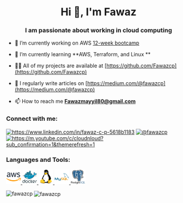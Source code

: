 <h1 align="center">Hi 👋, I'm Fawaz</h1>
<h3 align="center">I am passionate about working in cloud computing</h3>

- 🔭 I’m currently working on AWS [12-week bootcamp](https://github.com/Fawazcp/aws-bootcamp-cruddur-2023)

- 🌱 I’m currently learning **AWS, Terraform, and Linux **

- 👨‍💻 All of my projects are available at [https://github.com/Fawazcp](https://github.com/Fawazcp)

- 📝 I regularly write articles on [https://medium.com/@fawazcp](https://medium.com/@fawazcp)

- 📫 How to reach me **Fawazmayyil80@gmail.com**

<h3 align="left">Connect with me:</h3>
<p align="left">
<a href="https://linkedin.com/in/https://www.linkedin.com/in/fawaz-c-p-5618b1183" target="blank"><img align="center" src="https://raw.githubusercontent.com/rahuldkjain/github-profile-readme-generator/master/src/images/icons/Social/linked-in-alt.svg" alt="https://www.linkedin.com/in/fawaz-c-p-5618b1183" height="30" width="40" /></a>
<a href="https://medium.com/@fawazcp" target="blank"><img align="center" src="https://raw.githubusercontent.com/rahuldkjain/github-profile-readme-generator/master/src/images/icons/Social/medium.svg" alt="@fawazcp" height="30" width="40" /></a>
<a href="https://www.youtube.com/c/https://m.youtube.com/c/cloudnloud?sub_confirmation=1&themerefresh=1" target="blank"><img align="center" src="https://raw.githubusercontent.com/rahuldkjain/github-profile-readme-generator/master/src/images/icons/Social/youtube.svg" alt="https://m.youtube.com/c/cloudnloud?sub_confirmation=1&themerefresh=1" height="30" width="40" /></a>
</p>

<h3 align="left">Languages and Tools:</h3>
<p align="left"> <a href="https://aws.amazon.com" target="_blank" rel="noreferrer"> <img src="https://raw.githubusercontent.com/devicons/devicon/master/icons/amazonwebservices/amazonwebservices-original-wordmark.svg" alt="aws" width="40" height="40"/> </a> <a href="https://www.docker.com/" target="_blank" rel="noreferrer"> <img src="https://raw.githubusercontent.com/devicons/devicon/master/icons/docker/docker-original-wordmark.svg" alt="docker" width="40" height="40"/> </a> <a href="https://www.linux.org/" target="_blank" rel="noreferrer"> <img src="https://raw.githubusercontent.com/devicons/devicon/master/icons/linux/linux-original.svg" alt="linux" width="40" height="40"/> </a> <a href="https://www.mysql.com/" target="_blank" rel="noreferrer"> <img src="https://raw.githubusercontent.com/devicons/devicon/master/icons/mysql/mysql-original-wordmark.svg" alt="mysql" width="40" height="40"/> </a> <a href="https://www.postgresql.org" target="_blank" rel="noreferrer"> <img src="https://raw.githubusercontent.com/devicons/devicon/master/icons/postgresql/postgresql-original-wordmark.svg" alt="postgresql" width="40" height="40"/> </a> </p>

<p><img align="left" src="https://github-readme-stats.vercel.app/api/top-langs?username=fawazcp&show_icons=true&locale=en&layout=compact" alt="fawazcp" /></p>

<p>&nbsp;<img align="center" src="https://github-readme-stats.vercel.app/api?username=fawazcp&show_icons=true&locale=en" alt="fawazcp" /></p>
